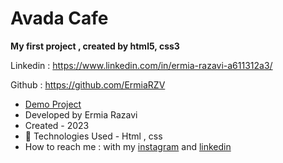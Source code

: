 # Avada Cafe
 **My first project , created by html5, css3**

Linkedin : https://www.linkedin.com/in/ermia-razavi-a611312a3/

Github : https://github.com/ErmiaRZV
- [Demo Project](https://ermiarzv.github.io/Avada-cafe/)
- Developed by Ermia Razavi
- Created - 2023
- 🤖 Technologies Used - Html , css 
- How to reach me : with my
[instagram](https://www.instagram.com/ermia_razavi.dev) and
[linkedin](https://www.linkedin.com/in/ermia-razavi-a611312a3/)

